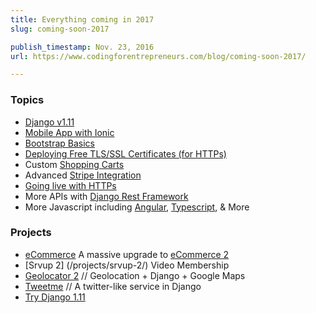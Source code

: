 ```yaml
---
title: Everything coming in 2017
slug: coming-soon-2017

publish_timestamp: Nov. 23, 2016
url: https://www.codingforentrepreneurs.com/blog/coming-soon-2017/

---
```


### Topics
- [Django v1.11](https://www.codingforentrepreneurs.com/tags/django-1-11/)
- [Mobile App with Ionic](/courses/django-angular-ionic)
- [Bootstrap Basics](https://www.codingforentrepreneurs.com/projects/bootstrap-basics-v4/)
- [Deploying Free TLS/SSL Certificates (for HTTPs)](https://www.codingforentrepreneurs.com/projects/angular-django/secure-your-site-free-ssl-tls/)
- Custom [Shopping Carts](https://www.codingforentrepreneurs.com/courses/ecommerce/cart-component/)
- Advanced [Stripe Integration](https://www.codingforentrepreneurs.com/courses/ecommerce/stripe-integration/)
- [Going live with HTTPs](https://www.codingforentrepreneurs.com/projects/angular-django/secure-your-site-free-ssl-tls/)
- More APIs with [Django Rest Framework](https://www.codingforentrepreneurs.com/tags/django-rest-framework/)
- More Javascript including [Angular](https://www.codingforentrepreneurs.com/tags/angular/), [Typescript](https://www.codingforentrepreneurs.com/tags/typescript/), &amp; More
            

### Projects
- [eCommerce](https://www.codingforentrepreneurs.com/courses/ecommerce) A massive upgrade to [eCommerce 2](https://www.codingforentrepreneurs.com/projects/ecommerce-2/)
- [Srvup 2] (/projects/srvup-2/) Video Membership
- [Geolocator 2](https://www.codingforentrepreneurs.com/projects/geolocator-2) // Geolocation + Django + Google Maps
- [Tweetme](/projects/tweetme/) // A twitter-like service in Django 
- [Try Django 1.11](https://www.codingforentrepreneurs.com/projects/try-django-111/)